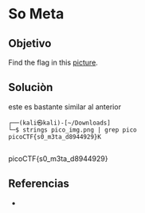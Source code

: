 # So Meta
## Objetivo
Find the flag in this [picture](https://jupiter.challenges.picoctf.org/static/89b371a46702a31aa9931a2a2b12f8bf/pico_img.png).

## Soluciòn
este es bastante similar al anterior 
```shell
┌──(kali㉿kali)-[~/Downloads]
└─$ strings pico_img.png | grep pico
picoCTF{s0_m3ta_d8944929}K
                                  
```
picoCTF{s0_m3ta_d8944929}

## Referencias
- []()